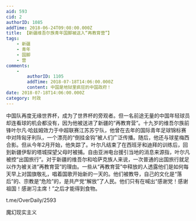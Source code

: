 ```yaml
---
aid: 593
cid: 2
authorID: 1085
addTime: 2018-06-24T09:08:00.000Z
title: 【新疆维吾尔族青年国脚被送入“再教育营”】
tags:
    - 新疆
    - 青年
    - 国脚
    - 营
comments:
    -
        authorID: 1105
        addTime: 2018-07-18T14:06:00.000Z
        content: 中国是地狱里疯狂的中国政府！
date: 2018-07-18T14:06:00.000Z
category: 时政
---
```


中国队再度无缘世界杯，成为了世界杯的旁观者。但一名前途无量的中国年轻球员却连看球的机会都没有，因为他被送进了新疆的“再教育营”。十九岁的维吾尔族前锋叶尔凡·哈兹姆效力于中超联赛江苏苏宁队，他曾在去年的国际青年足球锦标赛中对阵匈牙利队，一个漂亮的“倒挂金钩”被人们广泛传播。随后，他还与球星梅西合影。但从今年2月开始，他失踪了。叶尔凡结束了在西班牙和迪拜的训练后，回到新疆伊犁的塔城探望父母时被捕。自由亚洲电台援引当地的消息来源指，叶尔凡被控“出国旅行”。对于新疆的维吾尔和哈萨克族人来说，一次普通的出国旅行就足以作为被关进“再教育营”的理由。一些从“再教育营”中释放的人透露他们是如何每天早上对国旗敬礼，唱着国歌开始新的一天的。他们被教导，自己的文化是“落后”的、宗教是“危险”的，是共产党“解放”了人民。他们只有在喊出“感谢党！感谢祖国！感谢习主席！”之后才能得到食物。

t.me/OverDaily/2593

魔幻现实主义
